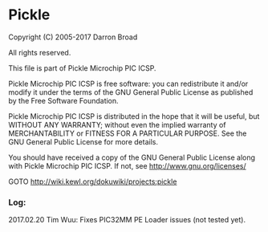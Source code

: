 # Pickle

Copyright (C) 2005-2017 Darron Broad

All rights reserved.

This file is part of Pickle Microchip PIC ICSP.

Pickle Microchip PIC ICSP is free software: you can redistribute it and/or modify it under the terms of the GNU General Public License as published by the Free Software Foundation.

Pickle Microchip PIC ICSP is distributed in the hope that it will be useful, but WITHOUT ANY WARRANTY; without even the implied warranty of MERCHANTABILITY or FITNESS FOR A PARTICULAR PURPOSE. See the GNU General Public License for more details.

You should have received a copy of the GNU General Public License along with Pickle Microchip PIC ICSP. If not, see http://www.gnu.org/licenses/

GOTO http://wiki.kewl.org/dokuwiki/projects:pickle

### Log:
2017.02.20 Tim Wuu: Fixes PIC32MM PE Loader issues (not tested yet). 
